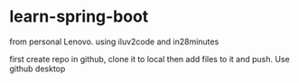 # learn-spring-boot
from  personal Lenovo.  using iluv2code and in28minutes

first create repo in github, clone it to local then  add  files to it  and push. 
Use github desktop
